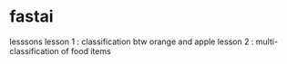 # fastai
lesssons
lesson 1 : classification btw orange and apple
lesson 2 : multi-classification of food items

